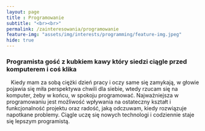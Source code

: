 ```yaml
--- 
layout: page 
title : Programowanie 
subtitle: "<br><br>"
permalink: /zainteresowania/programowanie
feature-img: "assets/img/interests/programming/feature-img.jpeg"
hide: true
---
```


<h3 class="text-success">
Programista gość z kubkiem kawy który siedzi ciągle przed komputerem i coś klika
</h3>

<font class="base-font-size">
&nbsp;&nbsp;&nbsp;Kiedy mam za sobą ciężki dzień pracy i oczy same się zamykają, w głowie pojawia się miła perspektywa chwili dla siebie, wtedy rzucam się na komputer, żeby w końcu, w spokoju programować. Najważniejsza w programowaniu jest możliwość wpływania na ostateczny kształt i funkcjonalność projektu oraz radość, jaką odczuwam, kiedy rozwiązuje napotkane problemy. Ciągle uczę się nowych technologi i codziennie staje się lepszym programistą.
</font>